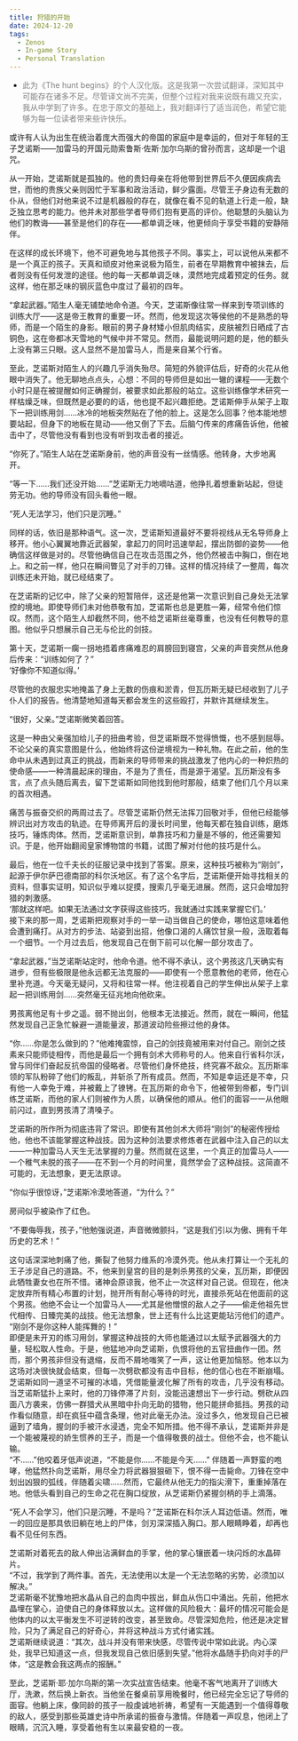 ```yaml
---
title: 狩猎的开始
date: 2024-12-20
tags:
  - Zenos
  - In-game Story
  - Personal Translation
---
```


* <span style="color: grey;">此为《The hunt begins》的个人汉化版。这是我第一次尝试翻译，深知其中可能存在诸多不足。尽管译文尚不完美，但整个过程对我来说既有趣又充实，我从中学到了许多。在忠于原文的基础上，我对翻译行了适当润色，希望它能够为每一位读者带来些许快乐。</span>

或许有人认为出生在统治着庞大而强大的帝国的家庭中是幸运的，但对于年轻的王子芝诺斯——加雷马的开国元勋索鲁斯·佐斯·加尔乌斯的曾孙而言，这却是一个诅咒。

从一开始，芝诺斯就是孤独的。他的贵妇母亲在将他带到世界后不久便因疾病去世，而他的贵族父亲则因忙于军事和政治活动，鲜少露面。尽管王子身边有无数的仆从，但他们对他来说不过是机器般的存在，就像在看不见的轨道上行走一般，缺乏独立思考的能力。他并未对那些学者导师们抱有更高的评价。他聪慧的头脑认为他们的教诲——甚至是他们的存在——都单调乏味，他更倾向于享受书籍的安静陪伴。

在这样的成长环境下，他不可避免地与其他孩子不同。事实上，可以说他从来都不是一个真正的孩子。天真和顽皮对他来说极为陌生，前者在早期教育中被抹去，后者则没有任何发泄的途径。他的每一天都单调乏味，漠然地完成着预定的任务。就这样，他在那乏味的钢灰蓝色中度过了最初的四年。

“拿起武器。”陌生人毫无铺垫地命令道。今天，芝诺斯像往常一样来到专项训练的训练大厅——这是帝王教育的重要一环。然而，他发现这次等侯他的不是熟悉的导师，而是一个陌生的身影。眼前的男子身材矮小但肌肉结实，皮肤被烈日晒成了古铜色，这在帝都冰天雪地的气候中并不常见。然而，最能说明问题的是，他的额头上没有第三只眼。这人显然不是加雷马人，而是来自某个行省。

至此，芝诺斯对陌生人的兴趣几乎消失殆尽。简短的外貌评估后，好奇的火花从他眼中消失了。他无聊地点点头，心想：不同的导师但是如出一辙的课程——无数个小时只是在被提醒如何正确握剑，被要求如此那般的站立。这些训练像学术研究一样枯燥乏味，但既然是必要的的话，他也提不起兴趣拒绝。芝诺斯伸手从架子上取下一把训练用剑......冰冷的地板突然贴在了他的脸上。这是怎么回事？他本能地想要站起，但身下的地板在晃动——他又倒了下去。后脑勺传来的疼痛告诉他，他被击中了，尽管他没有看到也没有听到攻击者的接近。

“你死了。”陌生人站在芝诺斯身前，他的声音没有一丝情感。他转身，大步地离开。

“等一下......我们还没开始......”芝诺斯无力地嘀咕道，他挣扎着想重新站起，但徒劳无功。他的导师没有回头看他一眼。

“死人无法学习，他们只是沉睡。”

同样的话，依旧是那种语气。这一次，芝诺斯知道最好不要将视线从无名导师身上移开。他小心翼翼地靠近武器架，拿起刀的同时迅速举起，摆出防御的姿势——他确信这样做是对的。尽管他确信自己在攻击范围之外，他仍然被击中胸口，倒在地上。和之前一样，他只在瞬间瞥见了对手的刀锋。这样的情况持续了一整周，每次训练还未开始，就已经结束了。

在芝诺斯的记忆中，除了父亲的短暂陪伴，这还是他第一次意识到自己身处无法掌控的境地。即使导师们未对他恭敬有加，芝诺斯也总是更胜一筹，经常令他们惊叹。然而，这个陌生人却截然不同，他不给芝诺斯丝毫尊重，也没有任何教导的意图。他似乎只想展示自己无与伦比的剑技。

第十天，芝诺斯一瘸一拐地捂着疼痛难忍的肩膀回到寝宫，父亲的声音突然从他身后传来：“训练如何了？”  
‘好像你不知道似得。’

尽管他的衣服忠实地掩盖了身上无数的伤痕和淤青，但瓦历斯无疑已经收到了儿子仆人们的报告。他清楚地知道每天都会发生的这些殴打，并默许其继续发生。

“很好，父亲。”芝诺斯微笑着回答。

这是一种由父亲强加给儿子的扭曲考验，但芝诺斯既不觉得愤慨，也不感到屈辱。不论父亲的真实意图是什么，他始终将这份逆境视为一种礼物。在此之前，他的生命中从未遇到过真正的挑战，而新来的导师带来的挑战激发了他内心的一种炽热的使命感——一种清晨起床的理由，不是为了责任，而是源于渴望。瓦历斯没有多言，点了点头随后离去，留下芝诺斯如同他找到他时那般，结束了他们几个月以来的首次相遇。

痛苦与振奋交织的两周过去了。尽管芝诺斯仍然无法挥刀回敬对手，但他已经能够辨识出对方攻击的轨迹。在导师离开后的漫长时间里，他每天都在独自训练，磨炼技巧，锤炼肉体。然而，芝诺斯意识到，单靠技巧和力量是不够的，他还需要知识。于是，他开始翻阅皇家博物馆的书籍，试图了解对付他的技巧是什么。

最后，他在一位千夫长的征服记录中找到了答案。原来，这种技巧被称为“刚剑”，起源于伊尔萨巴德南部的科尔沃地区。有了这个名字后，芝诺斯便开始寻找相关的资料，但事实证明，知识似乎难以捉摸，搜索几乎毫无进展。然而，这只会增加狩猎的刺激感。  
‘那就这样吧。如果无法通过文字获得这些技巧，我就通过实践来掌握它们。’  
接下来的那一周，芝诺斯把观察对手的一举一动当做自己的使命，哪怕这意味着他会遭到痛打。从对方的步法、站姿到出招，他像口渴的人痛饮甘泉一般，汲取着每一个细节。一个月过去后，他发现自己在倒下前可以化解一部分攻击了。

“拿起武器，”当芝诺斯站定时，他命令道。他不得不承认，这个男孩这几天确实有进步，但有些极限是他永远都无法克服的——即使有一个愿意教他的老师，他在心里补充道。今天毫无疑问，又将和往常一样。他注视着自己的学生伸出从架子上拿起一把训练用剑......突然毫无征兆地向他砍来。

男孩离他足有十步之遥。弱不抛出剑，他根本无法接近。然而，就在一瞬间，他猛然发现自己正急忙躲避一道能量波，那道波动险些擦过他的身体。

“你......你是怎么做到的？”他难掩震惊，自己的剑技竟被用来对付自己。刚剑之技素来只能师徒相传，而他是最后一个拥有剑术大师称号的人。他来自行省科尔沃，曾与同伴们奋起反抗帝国的侵略者。尽管他们身怀绝技，终究寡不敌众。瓦历斯率领的军队粉碎了他们的叛乱，并斩杀了所有成员。然而，不知是幸运还是不幸，只有他一人幸免于难，并被戴上了镣铐。在瓦历斯的命令下，他被带到帝都，专门训练芝诺斯，而他的家人们则被作为人质，以确保他的顺从。他们的面容一一从他眼前闪过，直到男孩清了清嗓子。

芝诺斯的所作所为彻底违背了常识。即使有其他剑术大师将“刚剑”的秘密传授给他，他也不该能掌握这种战技。因为这种剑法要求修炼者在武器中注入自己的以太——一种加雷马人天生无法掌握的力量。然而就在这里，一个真正的加雷马人——一个稚气未脱的孩子——在不到一个月的时间里，竟然学会了这种战技。这简直不可能的，无法想象，更无法原谅。

“你似乎很惊讶，”芝诺斯冷漠地答道，“为什么？”

房间似乎被染作了红色。

“不要侮辱我，孩子，”他勉强说道，声音微微颤抖，“这是我们引以为傲、拥有千年历史的艺术！”

这句话深深地刺痛了他，撕裂了他努力维系的冷漠外壳。他从未打算让一个无礼的王子涉足自己的道路。不，他来到皇宫的目的是刺杀男孩的父亲，瓦历斯，即便因此牺牲妻女也在所不惜。诸神会原谅我，他不止一次这样对自己说。但现在，他决定放弃所有精心布置的计划，抛开所有耐心等待的时光，直接杀死站在他面前的这个男孩。他绝不会让一个加雷马人——尤其是他憎恨的敌人之子——偷走他祖先世代相传、日臻完美的战技。他无法想象，世上还有什么比这更能玷污他们的遗产。  
“刚剑不是你这种人能挥舞的！”  
即便是未开刃的练习用剑，掌握这种战技的大师也能通过以太赋予武器强大的力量，轻松取人性命。于是，他猛地冲向芝诺斯，仇恨将他的五官扭曲作一团。然而，那个男孩非但没有退缩，反而不屑地嗤笑了一声，这让他更加恼怒。他本以为这场对决很快就会结束，但每一次劈砍都没有击中目标，他的信心也在不断崩塌。芝诺斯如同一道坚不可摧的冰墙，凭借能量波化解了所有的攻击，几乎没有移动。当芝诺斯猛扑上来时，他的刀锋停滞了片刻，没能迅速想出下一步行动。劈砍从四面八方袭来，仿佛一群猎犬从黑暗中扑向无助的猎物，他只能拼命抵挡。男孩的动作看似随意，却在疯狂中蕴含条理，他对此毫无办法。没过多久，他发现自己已被逼到了墙角，握剑的手被汗水浸透，完全不知所措。他不得不承认，芝诺斯并非是一个能被蔑视的娇生惯养的王子，而是一个值得敬畏的战士。但他不会，也不能认输。  
“不......”他咬着牙低声说道，“不能是你......不能是今天......”
伴随着一声野蛮的咆哮，他猛然扑向芝诺斯，用尽全力将武器狠狠砸下，恨不得一击毙命。刀锋在空中划出凶狠的弧线，伴随着尖啸......然而，它最终从他无力的指尖滑下，重重掉落在地。他低头看到自己的生命之花在胸口绽放，从芝诺斯仍紧握剑柄的手上滴落。

“死人不会学习，他们只是沉睡，不是吗？”芝诺斯在科尔沃人耳边低语。然而，唯一的回应是那具依旧躺在地上的尸体，剑刃深深插入胸口。那人眼睛睁着，却再也看不见任何东西。

芝诺斯对着死去的敌人伸出沾满鲜血的手掌，他的掌心镶嵌着一块闪烁的水晶碎片。    
“不过，我学到了两件事。首先，无法使用以太是一个无法忽略的劣势，必须加以解决。”  
芝诺斯毫不犹豫地把水晶从自己的血肉中拔出，鲜血从伤口中涌出。先前，他把水晶埋在掌心，迫使自己的身体释放以太。这样做的风险极大：最坏的情况可能会是他体内的以太平衡发生不可逆转的改变，甚至致命。尽管深知危险，他还是决定冒险，只为了满足自己的好奇心，并将这种战斗方式付诸实践。  
芝诺斯继续说道：“其次，战斗并没有带来快感，尽管传说中常如此说。内心深处，我早已知道这一点，但我发现自己依旧感到失望。”他将水晶随手扔向对手的尸体，“这是教会我这两点的报酬。”

至此，芝诺斯·耶·加尔乌斯的第一次实战宣告结束。他毫不客气地离开了训练大厅，洗漱，然后换上新衣。当他坐在餐桌前享用晚餐时，他已经完全忘记了导师的面容。他躺上床，像同龄的孩子一般虔诚地祈祷，希望有一天能遇到一个值得尊敬的敌人，感受到那些英雄史诗中所承诺的振奋与激情。伴随着一声叹息，他闭上了眼睛，沉沉入睡，享受着他有生以来最安稳的一夜。

